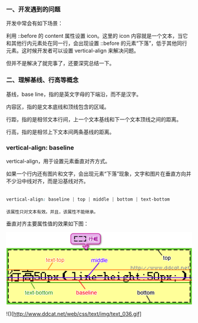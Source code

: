 
### 一、开发遇到的问题

开发中常会有如下场景：

利用 ::before 的 content 属性设置 icon。这里的 icon 内容就是一个文本，当它和其他行内元素处在同一行，会出现设置 ::before 的元素“下落”，低于其他同行元素。这时候开发者可以设置 vertical-align 来解决问题。

但并不是解决了就完事了，还要深究总结一下。


### 二、理解基线、行高等概念

基线，base line，指的是英文字母的下端沿，而不是汉字。

内容区，指的是文本底线和顶线包含的区域。

行距，指的是相邻文本行间，上一个文本基线和下一个文本顶线之间的距离。

行高，指的是相邻上下文本间两条基线的距离。


### vertical-align: baseline

vertical-align，用于设置元素垂直对齐方式。

如果一个行内还有图片和文字，会出现元素“下落”现象，文字和图片在垂直方向并不少沿中线对齐，而是沿基线对齐。

```css

vertical-align: baseline | top | middle | bottom | text-bottom

该属性只对文本有效。并且，该属性不能继承。

```

垂直对齐主要属性值的效果如下图：

![](https://github.com/hoanFir/blogs/blob/master/%E5%89%8D%E7%AB%AF%E5%AD%A6%E4%B9%A0/images/text_036.gif?raw=true)

!()[http://www.ddcat.net/web/css/text/img/text_036.gif]



